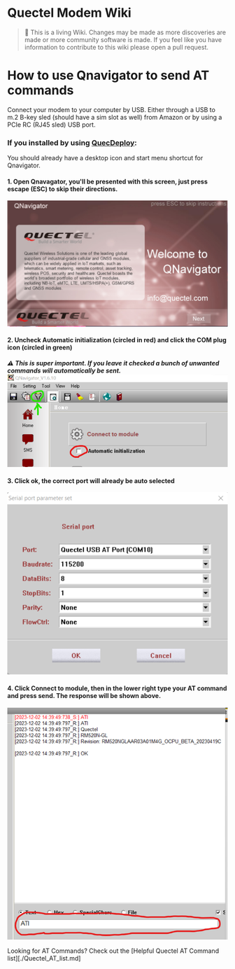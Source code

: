 Quectel Modem Wiki
=================================
> :book: This is a living Wiki. Changes may be made as more discoveries are made or more community software is made. If you feel like you have information to contribute to this wiki please open a pull request.

# How to use Qnavigator to send AT commands


Connect your modem to your computer by USB. Either through a USB to m.2 B-key sled (should have a sim slot as well) from Amazon or by using a PCIe RC (RJ45 sled) USB port.
### If you installed by using [QuecDeploy](#quecdeploy): 
You should already have a desktop icon and start menu shortcut for Qnavigator.
#### 1. Open Qnavagator, you'll be presented with this screen, just press escape (ESC) to skip their directions. 
![COM ports](./images/qnavfirst.png)
#### 2. Uncheck Automatic initialization (circled in red) and click the COM plug icon (circled in green)
***:warning: This is super important. If you leave it checked a bunch of unwanted commands will automatically be sent.***
![COM ports](./images/qnavsec.png)
#### 3. Click ok, the correct port will already be auto selected
![qnavCOMport](./images/qnavport.png)
#### 4. Click Connect to module, then in the lower right type your AT command and press send. The response will be shown above.
![at](./images/qnavat.png)


Looking for AT Commands? Check out the [Helpful Quectel AT Command list][./Quectel_AT_list.md]